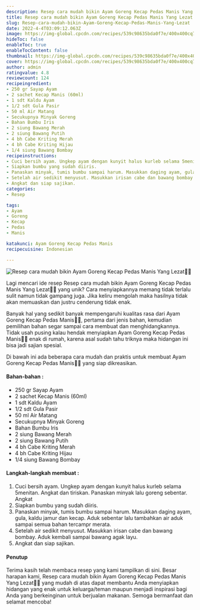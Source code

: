 ```yaml
---
description: Resep cara mudah bikin Ayam Goreng Kecap Pedas Manis Yang Lezat"
title: Resep cara mudah bikin Ayam Goreng Kecap Pedas Manis Yang Lezat
slug: Resep-cara-mudah-bikin-Ayam-Goreng-Kecap-Pedas-Manis-Yang-Lezat
date: 2022-4-4T03:09:12.063Z
image: https://img-global.cpcdn.com/recipes/539c98635bda0f7e/400x400cq70/photo.jpg
hideToc: false
enableToc: true
enableTocContent: false
thumbnail: https://img-global.cpcdn.com/recipes/539c98635bda0f7e/400x400cq70/photo.jpg
cover: https://img-global.cpcdn.com/recipes/539c98635bda0f7e/400x400cq70/photo.jpg
author: admin
ratingvalue: 4.8
reviewcount: 124
recipeingredient:
- 250 gr Sayap Ayam
- 2 sachet Kecap Manis (60ml)
- 1 sdt Kaldu Ayam
- 1/2 sdt Gula Pasir
- 50 ml Air Matang
- Secukupnya Minyak Goreng
- Bahan Bumbu Iris
- 2 siung Bawang Merah
- 2 siung Bawang Putih
- 4 bh Cabe Kriting Merah
- 4 bh Cabe Kriting Hijau
- 1/4 siung Bawang Bombay
recipeinstructions:
- Cuci bersih ayam. Ungkep ayam dengan kunyit halus kurleb selama 5menitan. Angkat dan tiriskan. Panaskan minyak lalu goreng sebentar. Angkat
- Siapkan bumbu yang sudah diiris.
- Panaskan minyak, tumis bumbu sampai harum. Masukkan daging ayam, gula, kaldu jamur dan kecap. Aduk sebentar lalu tambahkan air aduk sampai semua bahan tercampr merata.
- Setelah air sedikit menyusut. Masukkan irisan cabe dan bawang bombay. Aduk kembali sampai bawang agak layu.
- Angkat dan siap sajikan.
categories:
- Resep

tags:
- Ayam
- Goreng
- Kecap
- Pedas
- Manis

katakunci: Ayam Goreng Kecap Pedas Manis
recipecuisine: Indonesian

---
```


![Resep cara mudah bikin Ayam Goreng Kecap Pedas Manis Yang Lezat👩‍🍳](https://img-global.cpcdn.com/recipes/539c98635bda0f7e/400x400cq70/photo.jpg)

Lagi mencari ide resep Resep cara mudah bikin Ayam Goreng Kecap Pedas Manis Yang Lezat👩‍🍳 yang unik? Cara menyiapkannya memang tidak terlalu sulit namun tidak gampang juga. Jika keliru mengolah maka hasilnya tidak akan memuaskan dan justru cenderung tidak enak.

Banyak hal yang sedikit banyak mempengaruhi kualitas rasa dari Ayam Goreng Kecap Pedas Manis👩‍🍳, pertama dari jenis bahan, kemudian pemilihan bahan segar sampai cara membuat dan menghidangkannya. Tidak usah pusing kalau hendak menyiapkan Ayam Goreng Kecap Pedas Manis👩‍🍳 enak di rumah, karena asal sudah tahu triknya maka hidangan ini bisa jadi sajian spesial.

Di bawah ini ada beberapa cara mudah dan praktis untuk membuat Ayam Goreng Kecap Pedas Manis👩‍🍳 yang siap dikreasikan.

<!--inarticleads1-->

#### Bahan-bahan :

- 250 gr Sayap Ayam
- 2 sachet Kecap Manis (60ml)
- 1 sdt Kaldu Ayam
- 1/2 sdt Gula Pasir
- 50 ml Air Matang
- Secukupnya Minyak Goreng
- Bahan Bumbu Iris
- 2 siung Bawang Merah
- 2 siung Bawang Putih
- 4 bh Cabe Kriting Merah
- 4 bh Cabe Kriting Hijau
- 1/4 siung Bawang Bombay

<!--inarticleads2-->

#### Langkah-langkah membuat :

1. Cuci bersih ayam. Ungkep ayam dengan kunyit halus kurleb selama 5menitan. Angkat dan tiriskan. Panaskan minyak lalu goreng sebentar. Angkat
1. Siapkan bumbu yang sudah diiris.
1. Panaskan minyak, tumis bumbu sampai harum. Masukkan daging ayam, gula, kaldu jamur dan kecap. Aduk sebentar lalu tambahkan air aduk sampai semua bahan tercampr merata.
1. Setelah air sedikit menyusut. Masukkan irisan cabe dan bawang bombay. Aduk kembali sampai bawang agak layu.
1. Angkat dan siap sajikan.

#### Penutup

Terima kasih telah membaca resep yang kami tampilkan di sini. Besar harapan kami, Resep cara mudah bikin Ayam Goreng Kecap Pedas Manis Yang Lezat👩‍🍳 yang mudah di atas dapat membantu Anda menyiapkan hidangan yang enak untuk keluarga/teman maupun menjadi inspirasi bagi Anda yang berkeinginan untuk berjualan makanan. Semoga bermanfaat dan selamat mencoba!